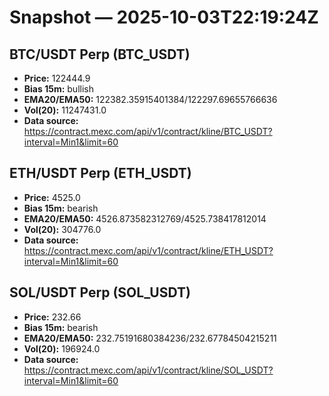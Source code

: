 # Snapshot — 2025-10-03T22:19:24Z

## BTC/USDT Perp (BTC_USDT)
- **Price:** 122444.9
- **Bias 15m:** bullish
- **EMA20/EMA50:** 122382.35915401384/122297.69655766636
- **Vol(20):** 11247431.0
- **Data source:** https://contract.mexc.com/api/v1/contract/kline/BTC_USDT?interval=Min1&limit=60

## ETH/USDT Perp (ETH_USDT)
- **Price:** 4525.0
- **Bias 15m:** bearish
- **EMA20/EMA50:** 4526.873582312769/4525.738417812014
- **Vol(20):** 304776.0
- **Data source:** https://contract.mexc.com/api/v1/contract/kline/ETH_USDT?interval=Min1&limit=60

## SOL/USDT Perp (SOL_USDT)
- **Price:** 232.66
- **Bias 15m:** bearish
- **EMA20/EMA50:** 232.75191680384236/232.67784504215211
- **Vol(20):** 196924.0
- **Data source:** https://contract.mexc.com/api/v1/contract/kline/SOL_USDT?interval=Min1&limit=60
